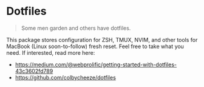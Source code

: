 # Dotfiles

> Some men garden and others have dotfiles.

This package stores configuration for ZSH, TMUX, NVIM, and other tools for MacBook (Linux soon-to-follow) fresh reset.
Feel free to take what you need. If interested, read more here:

- <https://medium.com/@webprolific/getting-started-with-dotfiles-43c3602fd789>
- <https://github.com/colbycheeze/dotfiles>
